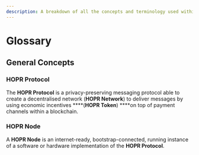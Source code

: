 ```yaml
---
description: A breakdown of all the concepts and terminology used within the HOPR ecosystem
---
```


# Glossary

## General Concepts

### HOPR Protocol

The **HOPR Protocol** is a privacy-preserving messaging protocol able to create a decentralised network \(**HOPR Network**\) to deliver messages by using economic incentives \***\*\(**HOPR Token**\) \*\***on top of payment channels within a blockchain.

### HOPR Node

A **HOPR Node** is an internet-ready, bootstrap-connected, running instance of a software or hardware implementation of the **HOPR Protocol**.
